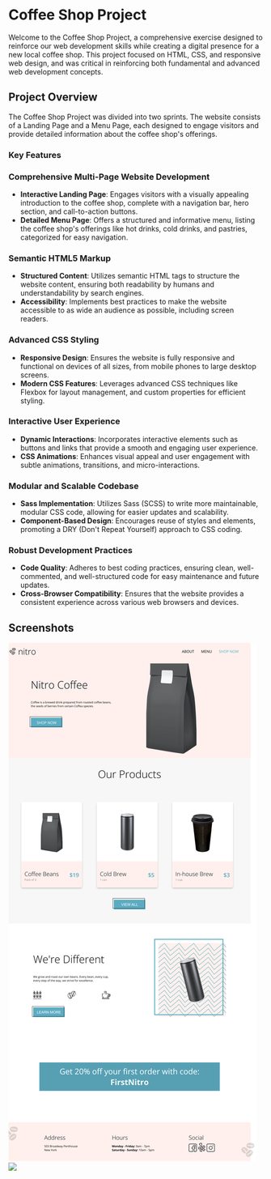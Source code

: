 # Coffee Shop Project

Welcome to the Coffee Shop Project, a comprehensive exercise designed to reinforce our web development skills while creating a digital presence for a new local coffee shop. This project focused on HTML, CSS, and responsive web design, and was critical in reinforcing both fundamental and advanced web development concepts.

## Project Overview

The Coffee Shop Project was divided into two sprints.  The website consists of a Landing Page and a Menu Page, each designed to engage visitors and provide detailed information about the coffee shop's offerings.

### Key Features
### Comprehensive Multi-Page Website Development
- **Interactive Landing Page**: Engages visitors with a visually appealing introduction to the coffee shop, complete with a navigation bar, hero section, and call-to-action buttons.
- **Detailed Menu Page**: Offers a structured and informative menu, listing the coffee shop's offerings like hot drinks, cold drinks, and pastries, categorized for easy navigation.

### Semantic HTML5 Markup
- **Structured Content**: Utilizes semantic HTML tags to structure the website content, ensuring both readability by humans and understandability by search engines.
- **Accessibility**: Implements best practices to make the website accessible to as wide an audience as possible, including screen readers.

### Advanced CSS Styling
- **Responsive Design**: Ensures the website is fully responsive and functional on devices of all sizes, from mobile phones to large desktop screens.
- **Modern CSS Features**: Leverages advanced CSS techniques like Flexbox for layout management, and custom properties for efficient styling.

### Interactive User Experience
- **Dynamic Interactions**: Incorporates interactive elements such as buttons and links that provide a smooth and engaging user experience.
- **CSS Animations**: Enhances visual appeal and user engagement with subtle animations, transitions, and micro-interactions.

### Modular and Scalable Codebase
- **Sass Implementation**: Utilizes Sass (SCSS) to write more maintainable, modular CSS code, allowing for easier updates and scalability.
- **Component-Based Design**: Encourages reuse of styles and elements, promoting a DRY (Don't Repeat Yourself) approach to CSS coding.

### Robust Development Practices
- **Code Quality**: Adheres to best coding practices, ensuring clean, well-commented, and well-structured code for easy maintenance and future updates.
- **Cross-Browser Compatibility**: Ensures that the website provides a consistent experience across various web browsers and devices.


## Screenshots
<img src = "https://github.com/ffluxpavillion/arjun-sahjpaul-coffeeshop/blob/main/assets/screenshots/CoffeeShop_Page-1.png?raw=true">
<img src = "https://github.com/ffluxpavillion/arjun-sahjpaul-coffeeshop/blob/main/assets/screenshots/CoffeeShop_Page-2.png?raw=true">
